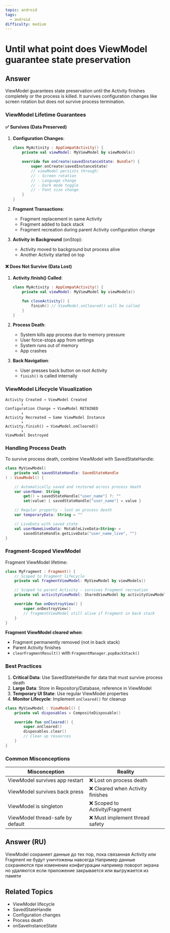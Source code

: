 ```yaml
---
topic: android
tags:
  - android
difficulty: medium
---
```


# Until what point does ViewModel guarantee state preservation

## Answer

ViewModel guarantees state preservation until the Activity finishes completely or the process is killed. It survives configuration changes like screen rotation but does not survive process termination.

### ViewModel Lifetime Guarantees

#### ✅ Survives (Data Preserved)

1. **Configuration Changes**:
   ```kotlin
   class MyActivity : AppCompatActivity() {
       private val viewModel: MyViewModel by viewModels()

       override fun onCreate(savedInstanceState: Bundle?) {
           super.onCreate(savedInstanceState)
           // viewModel persists through:
           // - Screen rotation
           // - Language change
           // - Dark mode toggle
           // - Font size change
       }
   }
   ```

2. **Fragment Transactions**:
   - Fragment replacement in same Activity
   - Fragment added to back stack
   - Fragment recreation during parent Activity configuration change

3. **Activity in Background** (onStop):
   - Activity moved to background but process alive
   - Another Activity started on top

#### ❌ Does Not Survive (Data Lost)

1. **Activity.finish() Called**:
   ```kotlin
   class MyActivity : AppCompatActivity() {
       private val viewModel: MyViewModel by viewModels()

       fun closeActivity() {
           finish() // ViewModel.onCleared() will be called
       }
   }
   ```

2. **Process Death**:
   - System kills app process due to memory pressure
   - User force-stops app from settings
   - System runs out of memory
   - App crashes

3. **Back Navigation**:
   - User presses back button on root Activity
   - `finish()` is called internally

### ViewModel Lifecycle Visualization

```
Activity Created → ViewModel Created
       ↓
Configuration Change → ViewModel RETAINED
       ↓
Activity Recreated → Same ViewModel Instance
       ↓
Activity.finish() → ViewModel.onCleared()
       ↓
ViewModel Destroyed
```

### Handling Process Death

To survive process death, combine ViewModel with SavedStateHandle:

```kotlin
class MyViewModel(
    private val savedStateHandle: SavedStateHandle
) : ViewModel() {

    // Automatically saved and restored across process death
    var userName: String
        get() = savedStateHandle["user_name"] ?: ""
        set(value) { savedStateHandle["user_name"] = value }

    // Regular property - lost on process death
    var temporaryData: String = ""

    // LiveData with saved state
    val userNameLiveData: MutableLiveData<String> =
        savedStateHandle.getLiveData("user_name_live", "")
}
```

### Fragment-Scoped ViewModel

Fragment ViewModel lifetime:

```kotlin
class MyFragment : Fragment() {
    // Scoped to Fragment lifecycle
    private val fragmentViewModel: MyViewModel by viewModels()

    // Scoped to parent Activity - survives Fragment recreation
    private val activityViewModel: SharedViewModel by activityViewModels()

    override fun onDestroyView() {
        super.onDestroyView()
        // fragmentViewModel still alive if Fragment in back stack
    }
}
```

**Fragment ViewModel cleared when**:
- Fragment permanently removed (not in back stack)
- Parent Activity finishes
- `clearFragmentResult()` with `FragmentManager.popBackStack()`

### Best Practices

1. **Critical Data**: Use SavedStateHandle for data that must survive process death
2. **Large Data**: Store in Repository/Database, reference in ViewModel
3. **Temporary UI State**: Use regular ViewModel properties
4. **Monitor Lifecycle**: Implement `onCleared()` for cleanup

```kotlin
class MyViewModel : ViewModel() {
    private val disposables = CompositeDisposable()

    override fun onCleared() {
        super.onCleared()
        disposables.clear()
        // Clean up resources
    }
}
```

### Common Misconceptions

| Misconception | Reality |
|---------------|---------|
| ViewModel survives app restart | ❌ Lost on process death |
| ViewModel survives back press | ❌ Cleared when Activity finishes |
| ViewModel is singleton | ❌ Scoped to Activity/Fragment |
| ViewModel thread-safe by default | ❌ Must implement thread safety |

## Answer (RU)
ViewModel сохраняет данные до тех пор, пока связанная Activity или Fragment не будут уничтожены навсегда Например данные сохраняются при изменении конфигурации например поворот экрана но удаляются если приложение закрывается или выгружается из памяти

## Related Topics
- ViewModel lifecycle
- SavedStateHandle
- Configuration changes
- Process death
- onSaveInstanceState
